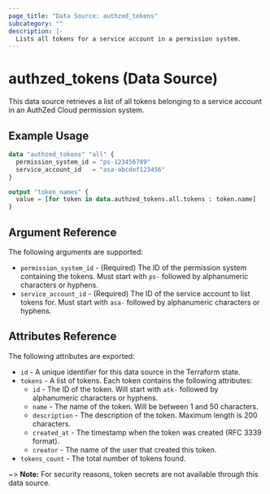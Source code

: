 ```yaml
---
page_title: "Data Source: authzed_tokens"
subcategory: ""
description: |-
  Lists all tokens for a service account in a permission system.
---
```


# authzed_tokens (Data Source)

This data source retrieves a list of all tokens belonging to a service account in an AuthZed Cloud permission system.

## Example Usage

```terraform
data "authzed_tokens" "all" {
  permission_system_id = "ps-123456789"
  service_account_id   = "asa-abcdef123456"
}

output "token_names" {
  value = [for token in data.authzed_tokens.all.tokens : token.name]
}
```

## Argument Reference

The following arguments are supported:

* `permission_system_id` - (Required) The ID of the permission system containing the tokens. Must start with `ps-` followed by alphanumeric characters or hyphens.
* `service_account_id` - (Required) The ID of the service account to list tokens for. Must start with `asa-` followed by alphanumeric characters or hyphens.

## Attributes Reference

The following attributes are exported:

* `id` - A unique identifier for this data source in the Terraform state.
* `tokens` - A list of tokens. Each token contains the following attributes:
  * `id` - The ID of the token. Will start with `atk-` followed by alphanumeric characters or hyphens.
  * `name` - The name of the token. Will be between 1 and 50 characters.
  * `description` - The description of the token. Maximum length is 200 characters.
  * `created_at` - The timestamp when the token was created (RFC 3339 format).
  * `creator` - The name of the user that created this token.
* `tokens_count` - The total number of tokens found.

~> **Note:** For security reasons, token secrets are not available through this data source.  
